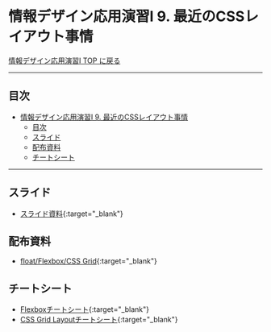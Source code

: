 # 情報デザイン応用演習I 9. 最近のCSSレイアウト事情

[情報デザイン応用演習I TOP に戻る](./index.md)

---

## 目次

- [情報デザイン応用演習I 9. 最近のCSSレイアウト事情](#情報デザイン応用演習i-9-最近のcssレイアウト事情)
  - [目次](#目次)
  - [スライド](#スライド)
  - [配布資料](#配布資料)
  - [チートシート](#チートシート)

---

## スライド

- [スライド資料](./ida_09slide.pdf){:target="_blank"}

## 配布資料
- [float/Flexbox/CSS Grid](../../2022/InformationDesignI/tex/float-flexbox-cssgrid.pdf){:target="_blank"}

## チートシート
- [Flexboxチートシート](https://www.webcreatorbox.com/tech/css-flexbox-cheat-sheet#flexbox14){:target="_blank"}
- [CSS Grid Layoutチートシート](https://qiita.com/7dt/items/577ba8eada3380c93dbb){:target="_blank"}
